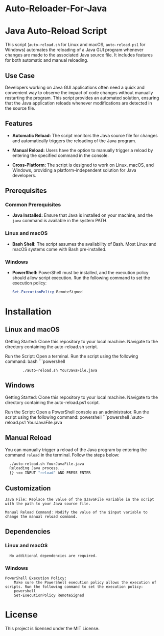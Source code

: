 # Auto-Reloader-For-Java
# Java Auto-Reload Script

This script (`auto-reload.sh` for Linux and macOS, `auto-reload.ps1` for Windows) automates the reloading of a Java GUI program whenever changes are made to the associated Java source file. It includes features for both automatic and manual reloading.

## Use Case

Developers working on Java GUI applications often need a quick and convenient way to observe the impact of code changes without manually restarting the program. This script provides an automated solution, ensuring that the Java application reloads whenever modifications are detected in the source file.

## Features

- **Automatic Reload:** The script monitors the Java source file for changes and automatically triggers the reloading of the Java program.

- **Manual Reload:** Users have the option to manually trigger a reload by entering the specified command in the console.

- **Cross-Platform:** The script is designed to work on Linux, macOS, and Windows, providing a platform-independent solution for Java developers.

## Prerequisites

### Common Prerequisites

- **Java Installed:** Ensure that Java is installed on your machine, and the `java` command is available in the system PATH.

### Linux and macOS

- **Bash Shell:** The script assumes the availability of Bash. Most Linux and macOS systems come with Bash pre-installed.

### Windows

- **PowerShell:** PowerShell must be installed, and the execution policy should allow script execution. Run the following command to set the execution policy:
  ```powershell
  Set-ExecutionPolicy RemoteSigned

# Installation

## Linux and macOS

  Getting Started:
        Clone this repository to your local machine.
        Navigate to the directory containing the auto-reload.sh script.

  Run the Script:
    Open a terminal.
        Run the script using the following command:
        bash
        ```powershell
            
            ./auto-reload.sh YourJavaFile.java

## Windows

  Getting Started:
        Clone this repository to your local machine.
        Navigate to the directory containing the auto-reload.ps1 script.

  Run the Script:
        Open a PowerShell console as an administrator.
        Run the script using the following command:
        powershell
        ```powershell
        .\auto-reload.ps1 YourJavaFile.java

## Manual Reload

You can manually trigger a reload of the Java program by entering the command `reload` in the terminal. Follow the steps below:

```bash
  ./auto-reload.sh YourJavaFile.java
  Reloading Java process...
  {} <== INPUT "reload" AND PRESS ENTER  
``` 

## Customization

    Java File: Replace the value of the $JavaFile variable in the script with the path to your Java source file.

    Manual Reload Command: Modify the value of the $input variable to change the manual reload command.

## Dependencies
  ### Linux and macOS
      No additional dependencies are required.

  ### Windows
    PowerShell Execution Policy:
        Make sure the PowerShell execution policy allows the execution of scripts. Run the following command to set the execution policy:
        powershell
        Set-ExecutionPolicy RemoteSigned

# License
This project is licensed under the MIT License.
